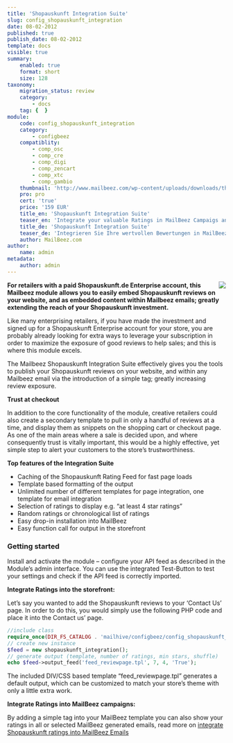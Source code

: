 ```yaml
---
title: 'Shopauskunft Integration Suite'
slug: config_shopauskunft_integration
date: 08-02-2012
published: true
publish_date: 08-02-2012
template: docs
visible: true
summary:
    enabled: true
    format: short
    size: 128
taxonomy:
    migration_status: review
    category:
        - docs
    tag: {  }
module:
    code: config_shopauskunft_integration
    category:
        - configbeez
    compatiblity:
        - comp_osc
        - comp_cre
        - comp_digi
        - comp_zencart
        - comp_xtc
        - comp_gambio
    thumbnail: 'http://www.mailbeez.com/wp-content/uploads/downloads/thumbnails/2012/02/icon_64.png'
    pro: pro
    cert: 'true'
    price: '159 EUR'
    title_en: 'Shopauskunft Integration Suite'
    teaser_en: 'Integrate your valuable Ratings in MailBeez Campaigs and your Storefront (SEO)'
    title_de: 'Shopauskunft Integration Suite'
    teaser_de: 'Integrieren Sie Ihre wertvollen Bewertungen in MailBeez Kampagnen und den Shop (SEO)'
    author: MailBeez.com
author:
    name: admin
metadata:
    author: admin
---
```


[<img src="http://www.shopauskunft.de/res/sa_siegel_rand_170x_20b_c0f.jpg" style="float:right">](http://www.shopauskunft.de/retailer_process.html)

**For retailers with a paid Shopauskunft.de Enterprise account, this Mailbeez module allows you to easily embed Shopauskunft reviews on your website, and as embedded content within Mailbeez emails; greatly extending the reach of your Shopauskunft investment.**

Like many enterprising retailers, if you have made the investment and signed up for a Shopauskunft Enterprise account for your store, you are probably already looking for extra ways to leverage your subscription in order to maximize the exposure of good reviews to help sales; and this is where this module excels.

The Mailbeez Shopauskunft Integration Suite effectively gives you the tools to publish your Shopauskunft reviews on your website, and within any Mailbeez email via the introduction of a simple tag; greatly increasing review exposure.

**Trust at checkout**

In addition to the core functionality of the module, creative retailers could also create a secondary template to pull in only a handful of reviews at a time, and display them as snippets on the shopping cart or checkout page. As one of the main areas where a sale is decided upon, and where consequently trust is vitally important, this would be a highly effective, yet simple step to alert your customers to the store’s trustworthiness.

**Top features of the Integration Suite**

- Caching of the Shopauskunft Rating Feed for fast page loads
- Template based formatting of the output
- Unlimited number of different templates for page integration, one template for email integration
- Selection of ratings to display e.g. “at least 4 star ratings”
- Random ratings or chronological list of ratings
- Easy drop-in installation into MailBeez
- Easy function call for output in the storefront

### Getting started

Install and activate the module – configure your API feed as described in the Module’s admin interface. You can use the integrated Test-Button to test your settings and check if the API feed is correctly imported.

**Integrate Ratings into the storefront:**

Let’s say you wanted to add the Shopauskunft reviews to your ‘Contact Us’ page. In order to do this, you would simply use the following PHP code and place it into the Contact us’ page.

```php
//include class
require_once(DIR_FS_CATALOG . 'mailhive/configbeez/config_shopauskunft_integration/classes/shopauskunft_integration.php');
// create new instance
$feed = new shopauskunft_integration();
// generate output (template, number of ratings, min stars, shuffle)
echo $feed->output_feed('feed_reviewpage.tpl', 7, 4, 'True');
```

The included DIV/CSS based template “feed\_reviewpage.tpl” generates a default output, which can be customized to match your store’s theme with only a little extra work.

**Integrate Ratings into MailBeez campaigns:**

By adding a simple tag into your MailBeez template you can also show your ratings in all or selected MailBeez generated emails, read more on [integrate Shopauskunft ratings into MailBeez Emails](/documentation/filterbeez/filter_add_shopauskunft_feed)
